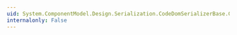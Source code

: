 ```yaml
---
uid: System.ComponentModel.Design.Serialization.CodeDomSerializerBase.GetPropertiesHelper(System.ComponentModel.Design.Serialization.IDesignerSerializationManager,System.Object,System.Attribute[])
internalonly: False
---
```

